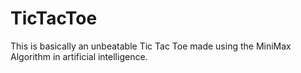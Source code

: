 # TicTacToe
This is basically an unbeatable Tic Tac Toe made using the MiniMax Algorithm in artificial intelligence.
